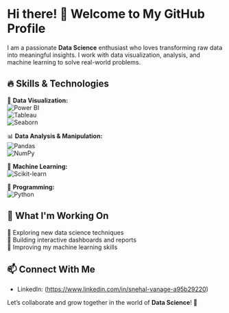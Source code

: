 # Hi there! 👋 Welcome to My GitHub Profile  


I am a passionate **Data Science** enthusiast who loves transforming raw data into meaningful insights. I work with data visualization, analysis, and machine learning to solve real-world problems.  

## 🔥 Skills & Technologies  
🚀 **Data Visualization:**  
![Power BI](https://img.shields.io/badge/Power%20BI-F2C811?style=for-the-badge&logo=powerbi&logoColor=black)  
![Tableau](https://img.shields.io/badge/Tableau-E97627?style=for-the-badge&logo=tableau&logoColor=white)  
![Seaborn](https://img.shields.io/badge/Seaborn-3776AB?style=for-the-badge&logo=python&logoColor=white)  

📊 **Data Analysis & Manipulation:**  
![Pandas](https://img.shields.io/badge/Pandas-150458?style=for-the-badge&logo=pandas&logoColor=white)  
![NumPy](https://img.shields.io/badge/NumPy-013243?style=for-the-badge&logo=numpy&logoColor=white)  

🤖 **Machine Learning:**  
![Scikit-learn](https://img.shields.io/badge/Scikit%20Learn-F7931E?style=for-the-badge&logo=scikitlearn&logoColor=white)  

🐍 **Programming:**  
![Python](https://img.shields.io/badge/Python-3776AB?style=for-the-badge&logo=python&logoColor=white)  

## 🚀 What I'm Working On  
🔹 Exploring new data science techniques  
🔹 Building interactive dashboards and reports  
🔹 Improving my machine learning skills  


## 📫 Connect With Me  
- LinkedIn: (https://www.linkedin.com/in/snehal-vanage-a95b29220)  

Let’s collaborate and grow together in the world of **Data Science**! 🚀  
